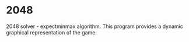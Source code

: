# 2048
2048 solver - expectminmax algorithm. This program provides a dynamic graphical representation of the game.
